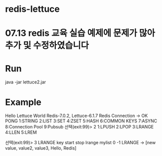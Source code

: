 # redis-lettuce
# 07.13 redis 교육 실습 예제에 문제가 많아 추가 및 수정하였습니다

# Run 
java -jar lettuce2.jar

# Example 
Hello Lettuce World
Redis-7.0.2, Lettuce-6.1.7
Redis Connection -> OK
PONG
1:STRING   2:LIST   3:SET   4:ZSET   5:HASH  6:COMMON KEYS
7:ASYNC   8:Connection Pool   9:Pubsub
선택(exit:99)>
2
1:LPUSH   2:LPOP   3:LRANGE   4:LLEN   5:LREM

선택(exit:99)>
3
LRANGE key start stop
lrange mylist 0 -1
LRANGE -> [new value, value2, value3, Hello, Redis]
